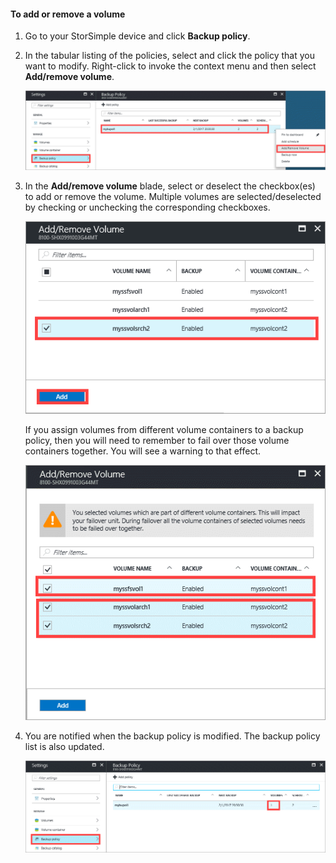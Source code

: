 <!--author=alkohli last changed: 01/02/17-->


#### To add or remove a volume

1. Go to your StorSimple device and click **Backup policy**.

2. In the tabular listing of the policies, select and click the policy that you want to modify. Right-click to invoke the context menu and then select **Add/remove volume**.

    ![manage schedules](./media/storsimple-8000-add-remove-volume-backup-policy-u2/addvolbupol1.png)

3. In the **Add/remove volume** blade, select or deselect the checkbox(es) to add or remove the volume. Multiple volumes are selected/deselected by checking or unchecking the corresponding checkboxes.

    ![manage schedules](./media/storsimple-8000-add-remove-volume-backup-policy-u2/addvolbupol3.png)

    If you assign volumes from different volume containers to a backup policy, then you will need to remember to fail over those volume containers together. You will see a warning to that effect.

    ![manage schedules](./media/storsimple-8000-add-remove-volume-backup-policy-u2/addvolbupol2.png)

4. You are notified when the backup policy is modified. The backup policy list is also updated.

    ![manage schedules](./media/storsimple-8000-add-remove-volume-backup-policy-u2/addvolbupol6.png)




